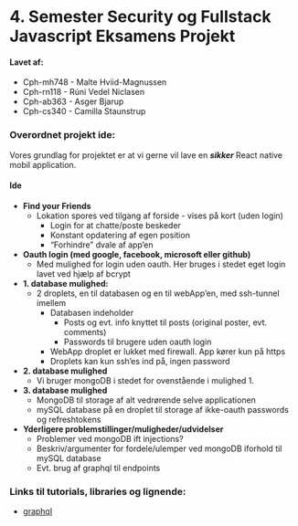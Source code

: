 # 4. Semester Security og Fullstack Javascript Eksamens Projekt
#### Lavet af:
* Cph-mh748 - Malte Hviid-Magnussen 
* Cph-rn118 - Rúni Vedel Niclasen 
* Cph-ab363 - Asger Bjarup 
* Cph-cs340 - Camilla Staunstrup 


### Overordnet projekt ide:
Vores grundlag for projektet er at vi gerne vil lave en *__sikker__* React native mobil application. 

#### Ide
* __Find your Friends__
  * Lokation spores ved tilgang af forside - vises på kort (uden login)
    * Login for at chatte/poste beskeder
    * Konstant opdatering af egen position
    * “Forhindre” dvale af app’en
* __Oauth login (med google, facebook, microsoft eller github)__
  * Med mulighed for login uden oauth. Her bruges i stedet eget login lavet ved hjælp af bcrypt
* __1. database mulighed:__ 
  * 2 droplets, en til databasen og en til webApp’en, med ssh-tunnel imellem
    * Databasen indeholder 
      * Posts og evt. info knyttet til posts (original poster, evt. comments)
      * Passwords til brugere uden oauth login
    * WebApp droplet er lukket med firewall. App kører kun på https
    * Droplets kan kun ssh’es ind på, ingen password
* __2. database mulighed__
  * Vi bruger mongoDB i stedet for ovenstående i mulighed 1. 
* __3. database mulighed__
  * MongoDB til storage af alt vedrørende selve applicationen
  * mySQL database på en droplet til storage af ikke-oauth passwords og refreshtokens 
* __Yderligere problemstillinger/muligheder/udvidelser__
  * Problemer ved mongoDB ift injections?
  * Beskriv/argumenter for fordele/ulemper ved mongoDB iforhold til mySQL database
  * Evt. brug af graphql til endpoints


### Links til tutorials, libraries og lignende:
* [graphql](https://graphql.org/)

